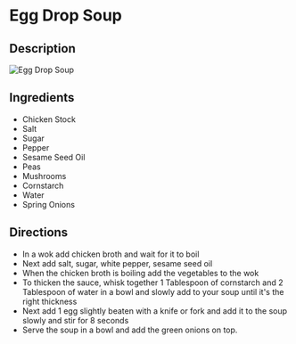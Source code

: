 # Egg Drop Soup

## Description
![Egg Drop Soup](https://www.themealdb.com/images/media/meals/1529446137.jpg "Egg Drop Soup")

## Ingredients
- Chicken Stock
- Salt
- Sugar
- Pepper
- Sesame Seed Oil
- Peas
- Mushrooms
- Cornstarch
- Water
- Spring Onions

## Directions
- In a wok add chicken broth and wait for it to boil
- Next add salt, sugar, white pepper, sesame seed oil
- When the chicken broth is boiling add the vegetables to the wok
- To thicken the sauce, whisk together 1 Tablespoon of cornstarch and 2 Tablespoon of water in a bowl and slowly add to your soup until it's the right thickness
- Next add 1 egg slightly beaten with a knife or fork and add it to the soup slowly and stir for 8 seconds
- Serve the soup in a bowl and add the green onions on top.
